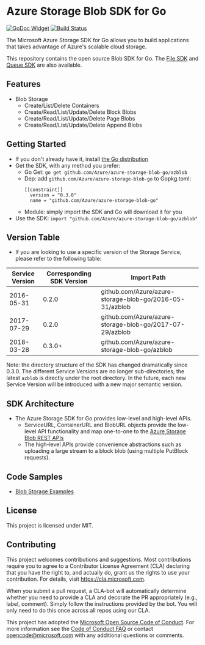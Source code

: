 # Azure Storage Blob SDK for Go
[![GoDoc Widget]][GoDoc] [![Build Status][Travis Widget]][Travis]

The Microsoft Azure Storage SDK for Go allows you to build applications that takes advantage of Azure's scalable cloud storage. 

This repository contains the open source Blob SDK for Go. The [File SDK][File SDK] and [Queue SDK][Queue SDK] are also available.

## Features
* Blob Storage
	* Create/List/Delete Containers
	* Create/Read/List/Update/Delete Block Blobs
	* Create/Read/List/Update/Delete Page Blobs
	* Create/Read/List/Update/Delete Append Blobs

## Getting Started
* If you don't already have it, install [the Go distribution](https://golang.org/dl/)
* Get the SDK, with any method you prefer:
    * Go Get: ```go get github.com/Azure/azure-storage-blob-go/azblob```
    * Dep: add ```github.com/Azure/azure-storage-blob-go``` to Gopkg.toml:
        ```
        [[constraint]]
          version = "0.3.0"
          name = "github.com/Azure/azure-storage-blob-go"
        ```
    * Module: simply import the SDK and Go will download it for you
* Use the SDK:
```import "github.com/Azure/azure-storage-blob-go/azblob"```

## Version Table
* If you are looking to use a specific version of the Storage Service, please refer to the following table: 

| Service Version | Corresponding SDK Version | Import Path                                              |
|-----------------|---------------------------|----------------------------------------------------------|
| 2016-05-31      | 0.2.0                     | github.com/Azure/azure-storage-blob-go/2016-05-31/azblob |
| 2017-07-29      | 0.2.0                     | github.com/Azure/azure-storage-blob-go/2017-07-29/azblob |
| 2018-03-28      | 0.3.0+                    | github.com/Azure/azure-storage-blob-go/azblob            |

Note: the directory structure of the SDK has changed dramatically since 0.3.0. The different Service Versions are no longer sub-directories;
the latest `azblob` is directly under the root directory. In the future, each new Service Version will be introduced with a new major semantic version.
		
## SDK Architecture

* The Azure Storage SDK for Go provides low-level and high-level APIs.
	* ServiceURL, ContainerURL and BlobURL objects provide the low-level API functionality and map one-to-one to the [Azure Storage Blob REST APIs](https://docs.microsoft.com/en-us/rest/api/storageservices/blob-service-rest-api)
	* The high-level APIs provide convenience abstractions such as uploading a large stream to a block blob (using multiple PutBlock requests).

## Code Samples
* [Blob Storage Examples](https://godoc.org/github.com/Azure/azure-storage-blob-go/azblob#pkg-examples)

## License
This project is licensed under MIT.

## Contributing
This project welcomes contributions and suggestions.  Most contributions require you to agree to a
Contributor License Agreement (CLA) declaring that you have the right to, and actually do, grant us
the rights to use your contribution. For details, visit https://cla.microsoft.com.

When you submit a pull request, a CLA-bot will automatically determine whether you need to provide
a CLA and decorate the PR appropriately (e.g., label, comment). Simply follow the instructions
provided by the bot. You will only need to do this once across all repos using our CLA.

This project has adopted the [Microsoft Open Source Code of Conduct](https://opensource.microsoft.com/codeofconduct/).
For more information see the [Code of Conduct FAQ](https://opensource.microsoft.com/codeofconduct/faq/) or
contact [opencode@microsoft.com](mailto:opencode@microsoft.com) with any additional questions or comments.

[GoDoc]: https://godoc.org/github.com/Azure/azure-storage-blob-go/azblob
[GoDoc Widget]: https://godoc.org/github.com/Azure/azure-storage-blob-go/azblob?status.svg
[Travis Widget]: https://travis-ci.org/Azure/azure-storage-blob-go.svg?branch=master
[Travis]: https://travis-ci.org/Azure/azure-storage-blob-go
[File SDK]: https://github.com/Azure/azure-storage-file-go
[Queue SDK]: https://github.com/Azure/azure-storage-queue-go